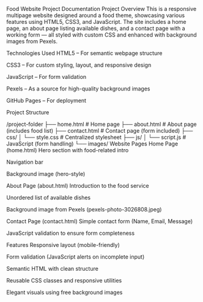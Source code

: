  Food Website Project Documentation
 Project Overview
This is a responsive multipage website designed around a food theme, showcasing various features using HTML5, CSS3, and JavaScript. The site includes a home page, an about page listing available dishes, and a contact page with a working form — all styled with custom CSS and enhanced with background images from Pexels.

 Technologies Used
HTML5 – For semantic webpage structure

CSS3 – For custom styling, layout, and responsive design

JavaScript – For form validation

Pexels – As a source for high-quality background images

GitHub Pages – For deployment

 Project Structure

/project-folder
├── home.html              # Home page
├── about.html              # About page (includes food list)
├── contact.html            # Contact page (form included)
├── css/
│   └── style.css          # Centralized stylesheet
├── js/
│   └── script.js           # JavaScript (form handling)
└── images/ 
 Website Pages
 Home Page (home.html)
Hero section with food-related intro

Navigation bar

Background image (hero-style)

 About Page (about.html)
Introduction to the food service

Unordered list of available dishes

Background image from Pexels (pexels-photo-3026808.jpeg)

 Contact Page (contact.html)
Simple contact form (Name, Email, Message)

JavaScript validation to ensure form completeness


 Features
Responsive layout (mobile-friendly)

Form validation (JavaScript alerts on incomplete input)

Semantic HTML with clean structure

Reusable CSS classes and responsive utilities

Elegant visuals using free background images
